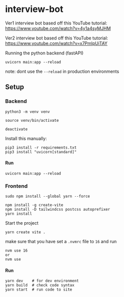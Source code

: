 # interview-bot


Ver1 interview bot based off this YouTube tutorial: https://www.youtube.com/watch?v=4y1a4syMJHM

Ver2 interview bot based off this YouTube tutorial: https://www.youtube.com/watch?v=x7PmlpUiTAY 

Running the python backend (fastAPI)
```
uvicorn main:app --reload
```
note: dont use the `--reload` in production environments

## Setup 
### Backend
```
python3 -m venv venv 
```
```
source venv/bin/activate
```
```
deactivate
```

Install this manually:
```
pip3 install -r requirements.txt  
pip3 install "uvicorn[standard]" 
```

#### Run
```
uvicorn main:app --reload
```

### Frontend
```
sudo npm install --global yarn --force
```
```
npm install -g create-vite
npm install -D tailwindcss postcss autoprefixer
yarn install
```
Start the project
```
yarn create vite . 
```

make sure that you have set a `.nvmrc` file to `16` and run 
```
nvm use 16
or 
nvm use
```

#### Run
```
yarn dev    # for dev environment
yarn build  # check code syntax
yarn start  # run code to site
```